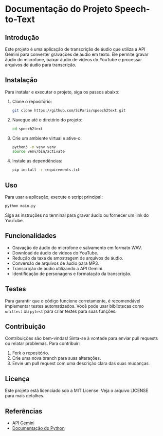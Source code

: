 # Documentação do Projeto Speech-to-Text

## Introdução
Este projeto é uma aplicação de transcrição de áudio que utiliza a API Gemini para converter gravações de áudio em texto. Ele permite gravar áudio do microfone, baixar áudio de vídeos do YouTube e processar arquivos de áudio para transcrição.

## Instalação
Para instalar e executar o projeto, siga os passos abaixo:

1. Clone o repositório:
   ```bash
   git clone https://github.com/ScParis/speech2text.git
   ```
2. Navegue até o diretório do projeto:
   ```bash
   cd speech2text
   ```
3. Crie um ambiente virtual e ative-o:
   ```bash
   python3 -m venv venv
   source venv/bin/activate
   ```
4. Instale as dependências:
   ```bash
   pip install -r requirements.txt
   ```

## Uso
Para usar a aplicação, execute o script principal:
```bash
python main.py
```
Siga as instruções no terminal para gravar áudio ou fornecer um link do YouTube.

## Funcionalidades
- Gravação de áudio do microfone e salvamento em formato WAV.
- Download de áudio de vídeos do YouTube.
- Redução da taxa de amostragem de arquivos de áudio.
- Conversão de arquivos de áudio para MP3.
- Transcrição de áudio utilizando a API Gemini.
- Identificação de personagens e formatação da transcrição.

## Testes
Para garantir que o código funcione corretamente, é recomendável implementar testes automatizados. Você pode usar bibliotecas como `unittest` ou `pytest` para criar testes para suas funções.

## Contribuição
Contribuições são bem-vindas! Sinta-se à vontade para enviar pull requests ou relatar problemas. Para contribuir:
1. Fork o repositório.
2. Crie uma nova branch para suas alterações.
3. Envie um pull request com uma descrição clara das suas mudanças.

## Licença
Este projeto está licenciado sob a MIT License. Veja o arquivo LICENSE para mais detalhes.

## Referências
- [API Gemini](https://gemini.example.com)
- [Documentação do Python](https://docs.python.org/3/)
